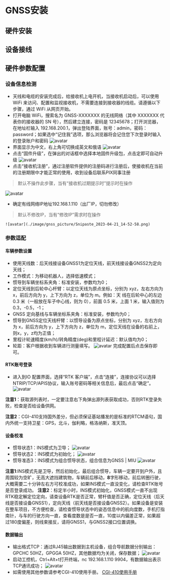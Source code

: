 # GNSS安装
## 硬件安装
## 设备接线

## 硬件参数配置
### 设备信息检测
- 天线和电缆的安装完成后，给接收机上电开机，当接收机启动后，可以使用 WiFi 来访问、配置和监视接收机，不需要连接到接收器的线缆。请遵循以下步骤，通过 WiFi 从网页开始。
- 打开电脑 WiFi，搜索名为 GNSS-XXXXXXX 的无线网络（其中 XXXXXXX 代表你的接收器的 SN 号），然后建立连接，密码是 12345678；打开浏览器，在地址栏输入 192.168.200.1，弹出登陆界面，账号：admin，密码：password；如果选中“记住我”选项，那么浏览器将会记住您下次登录时输入的登录账户和密码
   ![avatar](./image/gnss_picture/1.png)
- 界面显示为中文，右上角可切换成英文和俄语
   ![avatar](./image/gnss_picture/Snipaste_2023-04-21_13-59-12.png)
- 点击“固件升级”，在弹出的对话框中选择本地固件升级包，点击定即可自动升级
   ![avatar](./image/gnss_picture/Snipaste_2023-04-21_14-25-40.png)
- 点击“接收机注册”，通过注册软件提供的注册码进行注册后，使接收机在当前的注册期限中才能正常的使用，收到设备后联系PIX同事注册 

> 默认不操作此步骤，当有“接收机过期提示时”提示时在操作

   ![avatar](./image/gnss_picture/Snipaste_2023-04-21_14-50-59.png)
- 确定有线网络IP地址192.168.1.110（出厂IP，切勿修改）

> 默认不修改IP，当有“修改IP”需求时在操作

    ![avatar](./image/gnss_picture/Snipaste_2023-04-21_14-52-58.png)

### 参数适配
#### 车辆参数设置

- 使用天线数：后天线接设备GNSS1为定位天线，前天线接设备GNSS2为定向天线；
- 工作模式：为移动机器人，选择低速模式；
- 惯导到车辆坐标系夹角：标准安装，参数均为0；
- 定位天线到后轮中心杆臂：以定位天线为原点坐标，分别为 xyz，左右方向为 x，前后方向为 y，上下方向为 z，单位为 m。例如：天
线在后轮中心的左边 0.3 米（一般放在车子中心线，则为 0），前面 0.5 米，上面 1 米，输入值则为 0.3，-0.5，-1；
- GNSS 定向基线与车辆坐标系夹角：标准安装，参数均为0；
- 惯导到GNSS定位天线杆臂：以惯导设备为原点坐标，分别为 xyz，左右方向为 x，前后方向为 y，上下方向为 z，单位为 m，定位天线在设备的右前上，则x，y，z均为正值；
- 里程计轮速精度(km/h)/转角精度(deg)和里程计延迟：默认值均为0；
- 轮距：客户根据收到车辆进行测量填写。
    ![avatar](./image/gnss_picture/Snipaste_2023-04-21_17-09-07.png)
完成配置后点击保存即可。

#### RTK账号登录

- 进入到IO 配置界面，选择“RTK 客户端”，点击“连接”，连接协议可以选择 NTRIP/TCP/APIS协议，输入账号密码等相关信息后，最后点击“确定”。
    ![avatar](./image/gnss_picture/Snipaste_2023-04-21_17-15-11.png)

**注意1**：获取源列表时，一定要注意右下角弹出源列表获取成功，否则RTK登录失败，检查是否给设备供网。

**注意2**：CGI-410支持国外差分，但必须保证基站播发的是标准的RTCM语句，国内外统一支持卫星：GPS，北斗，伽利略，格洛纳斯，准天顶。

#### 设备校准
- 惯导状态1：INS模式为卫导；
    ![avatar](./image/gnss_picture/Snipaste_2023-04-21_17-36-06.png)
- 惯导状态2：INS模式为初始化；
    ![avatar](./image/gnss_picture/Snipaste_2023-04-21_17-36-52.png)
- 惯导准态3：INS模式为组合惯导状态，组合信息为GNSS | MIU
    ![avatar](./image/gnss_picture/Snipaste_2023-04-21_17-37-29.png)

**注意1**:INS模式先是卫导，然后初始化，最后组合惯导，车辆一定要开到户外，且周围较为空旷，无高大遮挡建筑物，车辆前后移动，**8**字形移动，前后转圈行驶，大概需要二十分钟左右方可校准成功，如果INS模式一直没变化，请检查RTK账号是否登录成功。
**注意2**：标定半小时，INS模式初始化，GNSS模式一直不出现RTK稳定解定位定向，请查设备RTK是否正常，臂杆值是否正确，定位天线（后天线是否接设备GNSS1），定向天线（前天线是否接设备GNSS2）。如果设备是安装在整车项目，不方便检查，请检查惯导状态中的姿态信息中的航向度数，手机打指南针，与车的行驶方向一直，查看度数是是否一直，10度以内偏差正常，如果超过180度偏差，则线束接反，请将GNSS1，与GNSS2接口位置调换。

#### 数据输出
- 输出格式TCP：通过RJ45输出数据到主机设备，组合导航数据分别输出：GPCHC 50HZ，GPGGA 50HZ，其他数据均为关闭，保存数据；
    ![avatar](./image/gnss_picture/Snipaste_2023-04-21_18-09-17.png)
- 启动工控机，Ctrl+Alt+t打开终端，nc 192.168.1.110 9904，有数据输出表示TCP通讯成功；
    ![avatar](./image/gnss_picture/Snipaste_2023-04-23_14-20-52.png)
- 如需使用其他参数请参考CGI-410使用手册。
    [CGI-410使用手册](./image/CGI-410.pdf)









